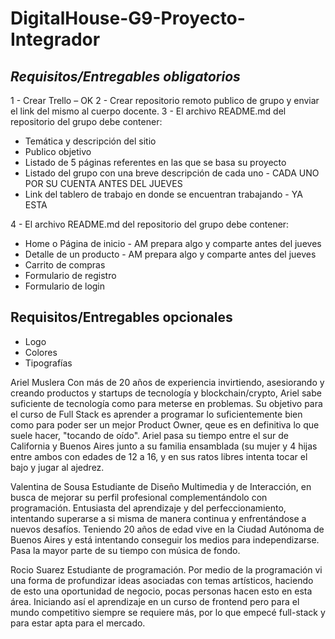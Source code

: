 # DigitalHouse-G9-Proyecto-Integrador

## _Requisitos/Entregables obligatorios_

1 - Crear Trello – OK
2 - Crear repositorio remoto publico de grupo y enviar el link del mismo al cuerpo docente.
3 - El archivo README.md del repositorio del grupo debe contener:
- Temática y descripción del sitio
- Publico objetivo
- Listado de 5 páginas referentes en las que se basa su proyecto
- Listado del grupo con una breve descripción de cada uno - CADA UNO POR SU CUENTA ANTES DEL   JUEVES
- Link del tablero de trabajo en donde se encuentran trabajando - YA ESTA

4 - El archivo README.md del repositorio del grupo debe contener:
- Home o Página de inicio - AM prepara algo y comparte antes del jueves
- Detalle de un producto - AM prepara algo y comparte antes del jueves
- Carrito de compras
- Formulario de registro
- Formulario de login

## Requisitos/Entregables opcionales
- Logo
- Colores
- Tipografías




Ariel Muslera
Con más de 20 años de experiencia invirtiendo, asesiorando y creando productos y startups de tecnología y blockchain/crypto, Ariel sabe suficiente de tecnología como para meterse en problemas. Su objetivo para el curso de Full Stack es aprender a programar lo suficientemente bien como para poder ser un mejor Product Owner, qeue es en definitiva lo que suele hacer, "tocando de oído". 
Ariel pasa su tiempo entre el sur de California y Buenos Aires junto a su familia ensamblada (su mujer y 4 hijas entre ambos con edades de 12 a 16, y en sus ratos libres intenta tocar el bajo y jugar al ajedrez.

Valentina de Sousa
Estudiante de Diseño Multimedia y de Interacción, en busca de mejorar su perfil profesional complementándolo con programación. Entusiasta del aprendizaje y del perfeccionamiento, intentando superarse a si misma de manera continua y enfrentándose a nuevos desafíos. Teniendo 20 años de edad vive en la Ciudad Autónoma de Buenos Aires y está intentando conseguir los medios para independizarse. Pasa la mayor parte de su tiempo con música de fondo. 


Rocio Suarez
Estudiante de programación. Por medio de la programación vi una forma de profundizar ideas asociadas con temas artísticos, haciendo de esto una oportunidad de negocio, pocas personas hacen esto en esta área. Iniciando así el aprendizaje en un curso de frontend pero para el mundo competitivo siempre se requiere más, por lo que empecé full-stack y para estar apta para el mercado.

